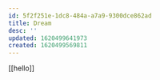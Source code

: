 ```yaml
---
id: 5f2f251e-1dc8-484a-a7a9-9300dce862ad
title: Dream
desc: ''
updated: 1620499641973
created: 1620499569811
---
```

[[hello]]
